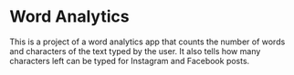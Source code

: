 # Word Analytics

This is a project of a word analytics app that counts the number of words and characters of the text typed by the user.
It also tells how many characters left can be typed for Instagram and Facebook posts.
